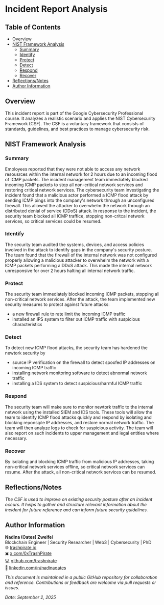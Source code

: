# Incident Report Analysis

## Table of Contents
- [Overview](#overview)
- [NIST Framework Analysis](#nist-framework-analysis)
  - [Summary](#summary)
  - [Identify](#identify)
  - [Protect](#protect)
  - [Detect](#detect)
  - [Respond](#respond)
  - [Recover](#recover)
- [Reflections/Notes](#reflectionsnotes)
- [Author Information](#author-information)

## Overview
This incident report is part of the Google Cybersecurity Professional course. It analyzes a realistic scenario and applies the NIST Cybersecurity Framework (CSF). The CSF is a voluntary framework that consists of standards, guidelines, and best practices to manage cybersecurity risk. 

## NIST Framework Analysis

### Summary
Employees reported that they were not able to access any network resousrces within the internal network for 2 hours due to an incoming flood of ICMP packets. The incident management team immediately blocked incoming ICMP packets to stop all non-critical network services and restoring critical network services. The cybersecurity team investigating the incident found that a malicious actor performed a ICMP flood attack by sending ICMP pings into the company's network through an unconfigured firewall. This allowed the attacker to overwhelm the network through an distributed denial of service (DDoS) attack. In response to the incident, the security team blocked all ICMP traffice, stopping non-critcal network services, so critical services could be resumed. 

### Identify
The security team audited the systems, devices, and access policies involved in the attack to identify gaps in the company's security posture. The team found that the firewall of the internal network was not configured properly allowing a malicious attacker to overwhelm the network with a ICMP packets performing a DDoS attack. This made the internal network unresponsive for over 2 hours halting all internal network traffic.

### Protect
The security team immediately blocked incoming ICMP packets, stopping all non-critical network services. After the attack, the team implemented new security measures to protect against future attacks: 
- a new firewall rule to rate limit the incoming ICMP traffic
- installed an IPS system to filter out ICMP traffic with suspicious characteristics

### Detect
To detect new ICMP flood attacks, the security team has hardened the newtork security by
- source IP verification on the firewall to detect spoofed IP addresses on incoming ICMP traffic
- installing network monitoring software to detect abnormal network traffic
- installing a IDS system to detect suspicious/harmful ICMP traffic

### Respond
The security team will make sure to monitor newtork traffic to the internal network using the installed SIEM and IDS tools. These tools will allow the team to identify ICMP flood attacks quickly and respond by isolating and blocking reponsiple IP addresses, and restore normal network traffic. The team will then analyze logs to check for suspicious activity. The team will also report on such incidents to upper management and legal entities where necessary.

### Recover
By isolating and blocking ICMP traffic from malicious IP addresses, taking non-critical network services offline, so critical network services can resume. After the attack, all non-critical network services can be resumed.

## Reflections/Notes
*The CSF is used to improve on existing security posture after an incident occurs. It helps to gather and structure relevant information about the incident for future reference and can inform future security guidelines.*


## Author Information
**Nadina (Oates) Zweifel**  
Blockchain Engineer | Security Researcher | Web3 | Cybersecurity | PhD  
🌐 [trashpirate.io](https://trashpirate.io)  
✖️ [x.com/0xTrashPirate](https://x.com/0xTrashPirate)  
💻 [github.com/trashpirate](https://github.com/trashpirate)  
🔗 [linkedin.com/in/nadinaoates](https://linkedin.com/in/nadinaoates)


*This document is maintained in a public GitHub repository for collaboration and reference. Contributions or feedback are welcome via pull requests or issues.*

_Date: September 2, 2025_